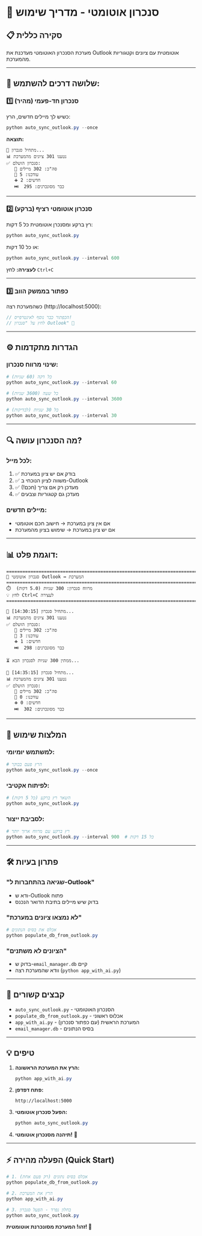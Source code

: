 # 🔄 סנכרון אוטומטי - מדריך שימוש

## 📋 סקירה כללית

מערכת הסנכרון האוטומטי מעדכנת את Outlook אוטומטית עם ציונים וקטגוריות מהמערכת.

---

## 🚀 **שלושה דרכים להשתמש:**

### **1️⃣ סנכרון חד-פעמי (מהיר)**

כשיש לך מיילים חדשים, הרץ:

```powershell
python auto_sync_outlook.py --once
```

**תוצאה:**
```
🔄 מתחיל סנכרון...
📊 נטענו 301 ציונים מהמערכת
✅ סנכרון הושלם:
   📧 סה"כ: 302 מיילים
   🔄 עודכנו: 5
   ➕ חדשים: 2
   ⏭️  כבר מסונכרנים: 295
```

---

### **2️⃣ סנכרון אוטומטי רציף (ברקע)**

רץ ברקע ומסנכרן אוטומטית כל 5 דקות:

```powershell
python auto_sync_outlook.py
```

או כל 10 דקות:

```powershell
python auto_sync_outlook.py --interval 600
```

**לעצירה:** לחץ `Ctrl+C`

---

### **3️⃣ כפתור בממשק הווב**

כשהמערכת רצה (http://localhost:5000):

```javascript
// הכפתור כבר נוסף לאינטרפייס!
// לחץ על "סנכרון Outlook" 🔄
```

---

## ⚙️ **הגדרות מתקדמות**

### **שינוי מרווח סנכרון:**

```powershell
# כל דקה (60 שניות)
python auto_sync_outlook.py --interval 60

# כל שעה (3600 שניות)
python auto_sync_outlook.py --interval 3600

# כל 30 שניות (לבדיקות)
python auto_sync_outlook.py --interval 30
```

---

## 🔍 **מה הסנכרון עושה?**

### **לכל מייל:**

1. ✅ בודק אם יש ציון במערכת
2. ✅ משווה לציון הנוכחי ב-Outlook
3. ✅ מעדכן רק אם צריך (חכם!)
4. ✅ מעדכן גם קטגוריות וצבעים

### **מיילים חדשים:**

- אם אין ציון במערכת → חישוב חכם אוטומטי
- אם יש ציון במערכת → שימוש בציון מהמערכת

---

## 📊 **דוגמת פלט:**

```
================================================================================
🔄 סנכרון אוטומטי Outlook ↔ המערכת
================================================================================
⏱️  מרווח סנכרון: 300 שניות (5.0 דקות)
💡 לחץ Ctrl+C לעצירה
================================================================================

🔄 [14:30:15] מתחיל סנכרון...
📊 נטענו 301 ציונים מהמערכת
✅ סנכרון הושלם:
   📧 סה"כ: 302 מיילים
   🔄 עודכנו: 3
   ➕ חדשים: 1
   ⏭️  כבר מסונכרנים: 298

⏳ ממתין 300 שניות לסנכרון הבא...

🔄 [14:35:15] מתחיל סנכרון...
📊 נטענו 301 ציונים מהמערכת
✅ סנכרון הושלם:
   📧 סה"כ: 302 מיילים
   🔄 עודכנו: 0
   ➕ חדשים: 0
   ⏭️  כבר מסונכרנים: 302
```

---

## 🎯 **המלצות שימוש**

### **למשתמש יומיומי:**
```powershell
# הרץ פעם בבוקר
python auto_sync_outlook.py --once
```

### **לפיתוח אקטיבי:**
```powershell
# השאר רץ ברקע (כל 5 דקות)
python auto_sync_outlook.py
```

### **לסביבת ייצור:**
```powershell
# רץ ברקע עם מרווח ארוך יותר
python auto_sync_outlook.py --interval 900  # כל 15 דקות
```

---

## 🛠️ **פתרון בעיות**

### **"שגיאה בהתחברות ל-Outlook"**
- ודא ש-Outlook פתוח
- בדוק שיש מיילים בתיבת הדואר הנכנס

### **"לא נמצאו ציונים במערכת"**
```powershell
# אכלס את בסיס הנתונים
python populate_db_from_outlook.py
```

### **"הציונים לא משתנים"**
- בדוק ש-`email_manager.db` קיים
- וודא שהמערכת רצה (`python app_with_ai.py`)

---

## 📁 **קבצים קשורים**

- `auto_sync_outlook.py` - הסנכרון האוטומטי
- `populate_db_from_outlook.py` - אכלוס ראשוני
- `app_with_ai.py` - המערכת הראשית (עם כפתור סנכרון)
- `email_manager.db` - בסיס הנתונים

---

## 💡 **טיפים**

1. **הרץ את המערכת הראשונה:**
   ```powershell
   python app_with_ai.py
   ```

2. **פתח דפדפן:**
   ```
   http://localhost:5000
   ```

3. **הפעל סנכרון אוטומטי:**
   ```powershell
   python auto_sync_outlook.py
   ```

4. **תיהנה מסנכרון אוטומטי!** 🎉

---

## ⚡ **הפעלה מהירה (Quick Start)**

```powershell
# 1. אכלס בסיס נתונים (רק פעם אחת)
python populate_db_from_outlook.py

# 2. הרץ את המערכת
python app_with_ai.py

# 3. בחלון נפרד - הפעל סנכרון
python auto_sync_outlook.py
```

**זהו! המערכת מסונכרנת אוטומטית! 🚀**



